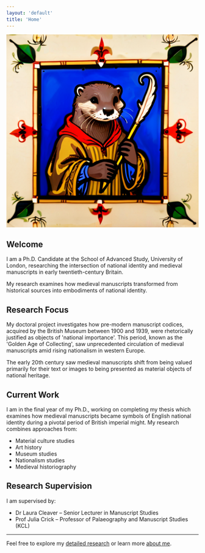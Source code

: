 ```yaml
---
layout: 'default'
title: 'Home'
---
```


<div class="header-with-image">
  <img src="/assets/images/otter1.png" alt="Decorative otter illustration" class="header-image">
  <h2>Welcome</h2>
  <p class="dropcap">
  I am a Ph.D. Candidate at the School of Advanced Study, University of London, researching the intersection of national identity and medieval manuscripts in early twentieth-century Britain.
  </p>
</div>

<div class="sidenote">
My research examines how medieval manuscripts transformed from historical sources into embodiments of national identity.
</div>

## Research Focus

My doctoral project investigates how pre-modern manuscript codices, acquired by the British Museum between 1900 and 1939, were rhetorically justified as objects of 'national importance'. This period, known as the 'Golden Age of Collecting', saw unprecedented circulation of medieval manuscripts amid rising nationalism in western Europe.

<div class="sidenote">
The early 20th century saw medieval manuscripts shift from being valued primarily for their text or images to being presented as material objects of national heritage.
</div>

## Current Work

I am in the final year of my Ph.D., working on completing my thesis which examines how medieval manuscripts became symbols of English national identity during a pivotal period of British imperial might. My research combines approaches from:

* Material culture studies
* Art history
* Museum studies
* Nationalism studies
* Medieval historiography


## Research Supervision

I am supervised by:
* Dr Laura Cleaver – Senior Lecturer in Manuscript Studies
* Prof Julia Crick – Professor of Palaeography and Manuscript Studies (KCL)

---

Feel free to explore my [detailed research](research) or learn more [about me](about).